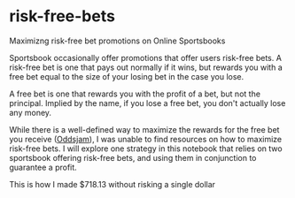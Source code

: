 # risk-free-bets
Maximizng risk-free bet promotions on Online Sportsbooks

Sportsbook occasionally offer promotions that offer users risk-free bets. A risk-free bet is one that pays out normally if it wins, but rewards you with a free bet equal to the size of your losing bet in the case you lose. 

A free bet is one that rewards you with the profit of a bet, but not the principal. Implied by the name, if you lose a free bet, you don't actually lose any money. 

While there is a well-defined way to maximize the rewards for the free bet you receive ([Oddsjam](https://oddsjam.com/betting-tools/free-bet-converter)), I was unable to find resources on how to maximize risk-free bets. I will explore one strategy in this notebook that relies on two sportsbook offering risk-free bets, and using them in conjunction to guarantee a profit.

This is how I made $718.13 without risking a single dollar
